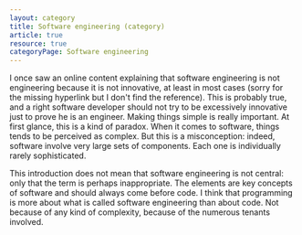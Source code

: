 ```yaml
---
layout: category
title: Software engineering (category)
article: true
resource: true
categoryPage: Software engineering
---
```

<div>
<p>
I once saw an online content explaining that software engineering is not engineering because it is not innovative, at least in most cases (sorry for the missing hyperlink but I don't find the reference). This is probably true, and a right software developer should not try to be excessively innovative just to prove he is an engineer. Making things simple is really important. At first glance, this is a kind of paradox. When it comes to software, things tends to be perceived as complex. But this is a misconception: indeed, software involve very large sets of components. Each one is individually rarely sophisticated.
</p>
<!-- TO BE CONTINUED ?
<p>
According to <a href="http://queue.acm.org/detail.cfm?id=2693160">Ivar Jacobson</a>, software engineering is about craftmanship. Jacobson seems to consider engineering 
</p>
-->
<p>
This introduction does not mean that software engineering is not central: only that the term is perhaps inappropriate. The elements are key concepts of software and should always come before code. I think that programming is more about what is called software engineering than about code. Not because of any kind of complexity, because of the numerous tenants involved.
</p>
</div>
